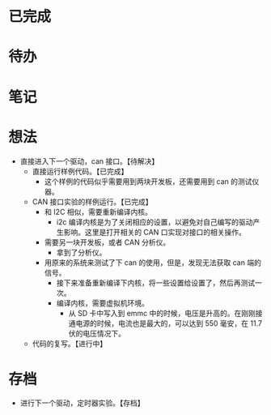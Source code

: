 # 已完成

# 待办

# 笔记

# 想法
- 直接进入下一个驱动，can 接口。【待解决】
	- 直接运行样例代码。【已完成】
		- 这个样例的代码似乎需要用到两块开发板，还需要用到 can 的测试仪器。
	- CAN 接口实验的样例运行。【已完成】
		- 和 I2C 相似，需要重新编译内核。
			- i2c 编译内核是为了关闭相应的设置，以避免对自己编写的驱动产生影响。这里是打开相关的 CAN 口实现对接口的相关操作。
		- 需要另一块开发板，或者 CAN 分析仪。
			- 拿到了分析仪。
		- 用原来的系统来测试了下 can 的使用，但是，发现无法获取 can 端的信号。
			- 接下来准备重新编译下内核，将一些设置给设置了，然后再测试一次。
			- 编译内核，需要虚拟机环境。
				- 从 SD 卡中写入到 emmc 中的时候，电压是升高的。在刚刚接通电源的时候，电流也是最大的，可以达到 550 毫安，在 11.7 伏的电压情况下。
	- 代码的复写。【进行中】

# 存档
- 进行下一个驱动，定时器实验。【存档】
